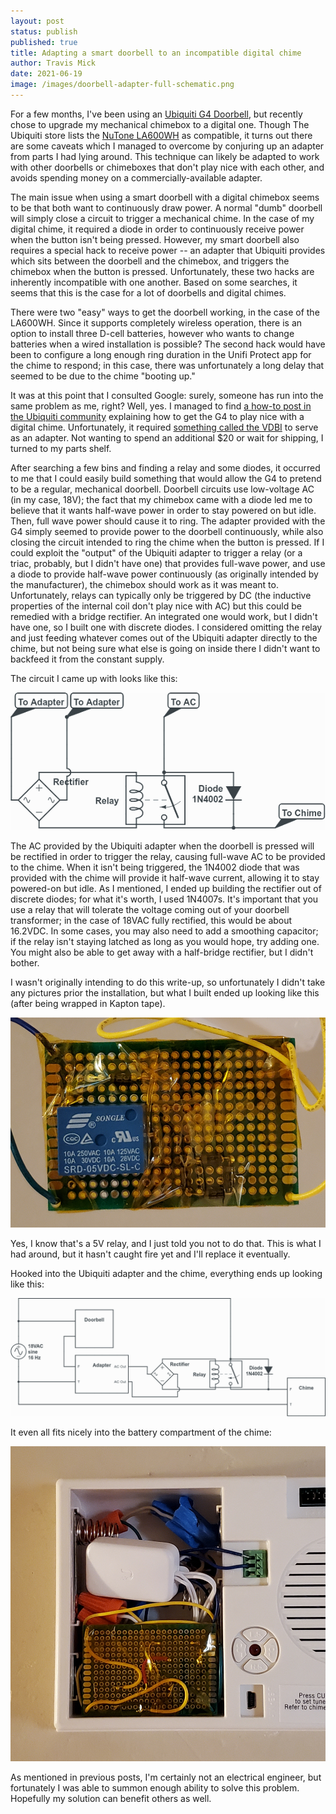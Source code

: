 ```yaml
---
layout: post
status: publish
published: true
title: Adapting a smart doorbell to an incompatible digital chime
author: Travis Mick
date: 2021-06-19
image: /images/doorbell-adapter-full-schematic.png
---
```

For a few months, I've been using an [Ubiquiti G4 Doorbell](https://store.ui.com/products/uvc-g4-doorbell),
but recently chose to upgrade my mechanical chimebox to a digital one. Though The Ubiquiti store lists the
[NuTone LA600WH](https://www.broan-nutone.com/en-us/product/doorbells/la600wh) as compatible, it turns out
there are some caveats which I managed to overcome by conjuring up an adapter from parts I had lying around.
This technique can likely be adapted to work with other doorbells or chimeboxes that don't play nice with each
other, and avoids spending money on a commercially-available adapter.

<!-- more -->

The main issue when using a smart doorbell with a digital chimebox seems to be that both want to
continuously draw power. A normal "dumb" doorbell will simply close a circuit to trigger a mechanical
chime. In the case of my digital chime, it required a diode in order to continuously receive power when
the button isn't being pressed. However, my smart doorbell also requires a special hack to receive power --
an adapter that Ubiquiti provides which sits between the doorbell and the chimebox, and triggers the chimebox
when the button is pressed. Unfortunately, these two hacks are inherently incompatible with one another.
Based on some searches, it seems that this is the case for a lot of doorbells and digital chimes.

There were two "easy" ways to get the doorbell working, in the case of the LA600WH. Since it supports completely
wireless operation, there is an option to install three D-cell batteries, however who wants to change batteries
when a wired installation is possible? The second hack would have been to configure a long enough ring duration
in the Unifi Protect app for the chime to respond; in this case, there was unfortunately a long delay that seemed
to be due to the chime "booting up."

It was at this point that I consulted Google: surely, someone has run into the same problem as me, right?
Well, yes. I managed to find [a how-to post in the Ubiquiti community](https://community.ui.com/questions/Successful-installation-of-G4-Doorbell-with-digital-chime/a02cba33-8899-4e53-8b26-dfdd71230bde)
explaining how to get the G4 to play nice with a digital chime. Unfortunately, it required [something called the VDBI](https://bcsideas.com/products/vdbi-video-door-button-interface)
to serve as an adapter. Not wanting to spend an additional $20 or wait for shipping, I turned to my parts shelf.

After searching a few bins and finding a relay and some diodes, it occurred to me that I could easily build
something that would allow the G4 to pretend to be a regular, mechanical doorbell. Doorbell circuits use low-voltage AC
(in my case, 18V); the fact that my chimebox came with a diode led me to believe that it wants half-wave power in order
to stay powered on but idle. Then, full wave power should cause it to ring. The adapter provided with the G4 simply seemed
to provide power to the doorbell continuously, while also closing the circuit intended to ring the chime when the button is
pressed. If I could exploit the "output" of the Ubiquiti adapter to trigger a relay (or a triac, probably, but I didn't have
one) that provides full-wave power, and use a diode to provide half-wave power continuously (as originally intended by the
manufacturer), the chimebox should work as it was meant to. Unfortunately, relays can typically only be triggered by DC (the
inductive properties of the internal coil don't play nice with AC) but this could be remedied with a bridge rectifier. An
integrated one would work, but I didn't have one, so I built one with discrete diodes. I considered omitting the relay and
just feeding whatever comes out of the Ubiquiti adapter directly to the chime, but not being sure what else is going on inside
there I didn't want to backfeed it from the constant supply.

The circuit I came up with looks like this:

![schematic](/images/doorbell-adapter-circuit.png)

The AC provided by the Ubiquiti adapter when the doorbell is pressed will be rectified in order to trigger the relay, causing
full-wave AC to be provided to the chime. When it isn't being triggered, the 1N4002 diode that was provided with the chime will
provide it half-wave current, allowing it to stay powered-on but idle. As I mentioned, I ended up building the rectifier out
of discrete diodes; for what it's worth, I used 1N4007s. It's important that you use a relay that will tolerate the voltage coming
out of your doorbell transformer; in the case of 18VAC fully rectified, this would be about 16.2VDC. In some cases, you may also 
need to add a smoothing capacitor; if the relay isn't staying latched as long as you would hope, try adding one. You might also
be able to get away with a half-bridge rectifier, but I didn't bother.

I wasn't originally intending to do this write-up, so unfortunately I didn't take any pictures prior the installation,
but what I built ended up looking like this (after being wrapped in Kapton tape).

![adapter](/images/doorbell-adapter-build.jpg)

Yes, I know that's a 5V relay, and I just told you not to do that. This is what I had around, but it hasn't caught fire yet and
I'll replace it eventually.

Hooked into the Ubiquiti adapter and the chime, everything ends up looking like this:

![schematic](/images/doorbell-adapter-full-schematic.png)

It even all fits nicely into the battery compartment of the chime:

![installation](/images/doorbell-adapter-install.jpg)

As mentioned in previous posts, I'm certainly not an electrical engineer, but fortunately I was able to summon enough
ability to solve this problem. Hopefully my solution can benefit others as well.
